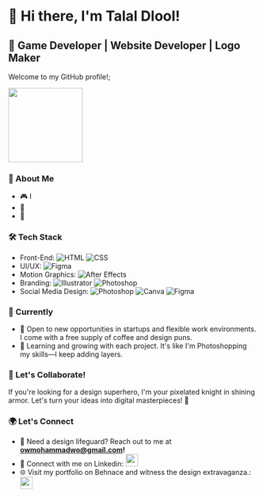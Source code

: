# 👋 Hi there, I'm Talal Dlool!

## 🚀 Game Developer | Website Developer | Logo Maker

Welcome to my GitHub profile!;
<br>

<img src="https://media.giphy.com/media/hPsERiAEJFYQSs9zS0/giphy.gif" width="150">

### 💼 About Me

- 🎮 I
- 📄 
- 🌟 

### 🛠️ Tech Stack

- Front-End: ![HTML](https://img.shields.io/badge/-HTML-E34F26?style=flat-square&logo=html5&logoColor=white) ![CSS](https://img.shields.io/badge/-CSS-1572B6?style=flat-square&logo=css3&logoColor=white)
- UI/UX: ![Figma](https://img.shields.io/badge/-Figma-F24E1E?style=flat-square&logo=figma&logoColor=white) 
- Motion Graphics: ![After Effects](https://img.shields.io/badge/-After%20Effects-9999FF?style=flat-square&logo=adobe%20after%20effects&logoColor=white)
- Branding: ![Illustrator](https://img.shields.io/badge/-Illustrator-FF9A00?style=flat-square&logo=adobe%20illustrator&logoColor=white) ![Photoshop](https://img.shields.io/badge/-Photoshop-31A8FF?style=flat-square&logo=adobe%20photoshop&logoColor=white)
- Social Media Design: ![Photoshop](https://img.shields.io/badge/-Photoshop-31A8FF?style=flat-square&logo=adobe%20photoshop&logoColor=white) ![Canva](https://img.shields.io/badge/-Canva-00C4CC?style=flat-square&logo=canva&logoColor=white) ![Figma](https://img.shields.io/badge/-Figma-F24E1E?style=flat-square&logo=figma&logoColor=white)

### 🚀 Currently

- 💼 Open to new opportunities in startups and flexible work environments. I come with a free supply of coffee and design puns.
- 🌱 Learning and growing with each project. It's like I'm Photoshopping my skills—I keep adding layers.

### 🎨 Let's Collaborate!

If you're looking for a design superhero, I'm your pixelated knight in shining armor. Let's turn your ideas into digital masterpieces! 🚀
  
### 🌍 Let's Connect

- 📧 Need a design lifeguard? Reach out to me at <strong>owmohammadwo@gmail.com!</strong>
- 🔗 Connect with me on Linkedin: <a><img src="https://img.shields.io/badge/-Mohammad Hamwi-blue?style=flat-square&logo=Linkedin&logoColor=white" height="25"></a>
- 🌐 Visit my portfolio on Behnace and witness the design extravaganza.: <a><img src="https://img.shields.io/badge/-Mohammad Hamwi-blue?style=flat-square&logo=behance&logoColor=white" height="25"></a>

<!---### 📊 GitHub Stats

![Mohammad Hamwi's GitHub stats](https://github-readme-stats.vercel.app/api?username=mhamwi&show_icons=true&hide_border=true)>
